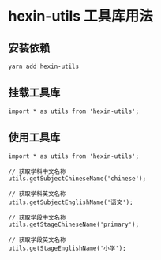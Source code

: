 # hexin-utils 工具库用法

## 安装依赖
```
yarn add hexin-utils
```
## 挂载工具库
```
import * as utils from 'hexin-utils';
```
## 使用工具库
```
import * as utils from 'hexin-utils';

// 获取学科中文名称
utils.getSubjectChineseName('chinese');

// 获取学科英文名称
utils.getSubjectEnglishName('语文');

// 获取学段中文名称
utils.getStageChineseName('primary');

// 获取学段英文名称
utils.getStageEnglishName('小学');
```